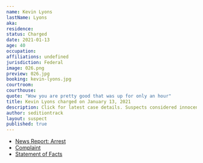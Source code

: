 ```yaml
---
name: Kevin Lyons
lastName: Lyons
aka: 
residence: 
status: Charged
date: 2021-01-13
age: 40
occupation: 
affiliations: undefined
jurisdiction: Federal
image: 026.png
preview: 026.jpg
booking: kevin-lyons.jpg
courtroom: 
courthouse: 
quote: "Wow you are pretty good that was up for only an hour"
title: Kevin Lyons charged on January 13, 2021
description: Click for latest case details. Suspects considered innocent until proven guilty.
author: seditiontrack
layout: suspect
published: true
---
```

- [News Report: Arrest](https://chicago.suntimes.com/2021/1/13/22229436/chicago-man-facing-federal-charges-following-last-weeks-u-s-capitol-riot)
- [Complaint](https://cdn.vox-cdn.com/uploads/chorus_asset/file/22233841/Lyons_complaint__DCD_.pdf)
- [Statement of Facts](https://www.justice.gov/opa/page/file/1353451/download)
